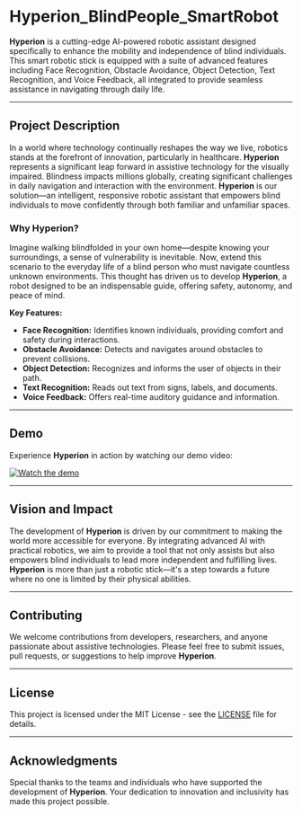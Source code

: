 # Hyperion_BlindPeople_SmartRobot

**Hyperion** is a cutting-edge AI-powered robotic assistant designed specifically to enhance the mobility and independence of blind individuals. This smart robotic stick is equipped with a suite of advanced features including Face Recognition, Obstacle Avoidance, Object Detection, Text Recognition, and Voice Feedback, all integrated to provide seamless assistance in navigating through daily life.

---

## Project Description

In a world where technology continually reshapes the way we live, robotics stands at the forefront of innovation, particularly in healthcare. **Hyperion** represents a significant leap forward in assistive technology for the visually impaired. Blindness impacts millions globally, creating significant challenges in daily navigation and interaction with the environment. **Hyperion** is our solution—an intelligent, responsive robotic assistant that empowers blind individuals to move confidently through both familiar and unfamiliar spaces.

### Why Hyperion?

Imagine walking blindfolded in your own home—despite knowing your surroundings, a sense of vulnerability is inevitable. Now, extend this scenario to the everyday life of a blind person who must navigate countless unknown environments. This thought has driven us to develop **Hyperion**, a robot designed to be an indispensable guide, offering safety, autonomy, and peace of mind.

**Key Features:**
- **Face Recognition:** Identifies known individuals, providing comfort and safety during interactions.
- **Obstacle Avoidance:** Detects and navigates around obstacles to prevent collisions.
- **Object Detection:** Recognizes and informs the user of objects in their path.
- **Text Recognition:** Reads out text from signs, labels, and documents.
- **Voice Feedback:** Offers real-time auditory guidance and information.

---

## Demo

Experience **Hyperion** in action by watching our demo video:

[![Watch the demo](https://drive.google.com/uc?id=1vNUwTcVukye6eRdiW84waKjLW7AepL-E)](https://drive.google.com/file/d/1vNUwTcVukye6eRdiW84waKjLW7AepL-E/view?usp=sharing)

---

## Vision and Impact

The development of **Hyperion** is driven by our commitment to making the world more accessible for everyone. By integrating advanced AI with practical robotics, we aim to provide a tool that not only assists but also empowers blind individuals to lead more independent and fulfilling lives. **Hyperion** is more than just a robotic stick—it's a step towards a future where no one is limited by their physical abilities.

---

## Contributing

We welcome contributions from developers, researchers, and anyone passionate about assistive technologies. Please feel free to submit issues, pull requests, or suggestions to help improve **Hyperion**.

---

## License

This project is licensed under the MIT License - see the [LICENSE](LICENSE) file for details.

---

## Acknowledgments

Special thanks to the teams and individuals who have supported the development of **Hyperion**. Your dedication to innovation and inclusivity has made this project possible.

